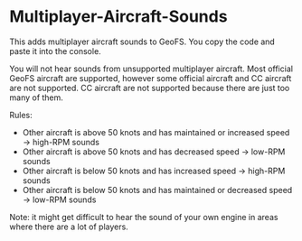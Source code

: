 # Multiplayer-Aircraft-Sounds

This adds multiplayer aircraft sounds to GeoFS. You copy the code and paste it into the console.

You will not hear sounds from unsupported multiplayer aircraft. Most official GeoFS aircraft are supported, however some official aircraft and CC aircraft are not supported. CC aircraft are not supported because there are just too many of them.

Rules:
- Other aircraft is above 50 knots and has maintained or increased speed -> high-RPM sounds
- Other aircraft is above 50 knots and has decreased speed -> low-RPM sounds
- Other aircraft is below 50 knots and has increased speed -> high-RPM sounds
- Other aircraft is below 50 knots and has maintained or decreased speed -> low-RPM sounds

Note: it might get difficult to hear the sound of your own engine in areas where there are a lot of players.
